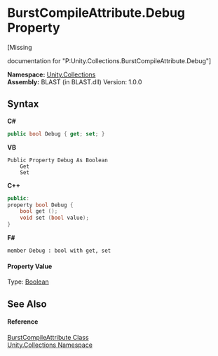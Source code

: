 # BurstCompileAttribute.Debug Property 
 

\[Missing <summary> documentation for "P:Unity.Collections.BurstCompileAttribute.Debug"\]

**Namespace:**&nbsp;<a href="52449a24-d9ed-2309-6c07-183cca6a562f.md">Unity.Collections</a><br />**Assembly:**&nbsp;BLAST (in BLAST.dll) Version: 1.0.0

## Syntax

**C#**<br />
``` C#
public bool Debug { get; set; }
```

**VB**<br />
``` VB
Public Property Debug As Boolean
	Get
	Set
```

**C++**<br />
``` C++
public:
property bool Debug {
	bool get ();
	void set (bool value);
}
```

**F#**<br />
``` F#
member Debug : bool with get, set

```


#### Property Value
Type: <a href="https://docs.microsoft.com/dotnet/api/system.boolean" target="_blank" rel="noopener noreferrer">Boolean</a>

## See Also


#### Reference
<a href="be3b64b1-b389-cac2-cf7e-b8e4e8b2f505.md">BurstCompileAttribute Class</a><br /><a href="52449a24-d9ed-2309-6c07-183cca6a562f.md">Unity.Collections Namespace</a><br />